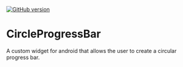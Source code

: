 [![GitHub version](https://badge.fury.io/gh/charliealbright%2FCircleProgressBar.svg)](https://badge.fury.io/gh/charliealbright%2FCircleProgressBar)

# CircleProgressBar
A custom widget for android that allows the user to create a circular progress bar.
